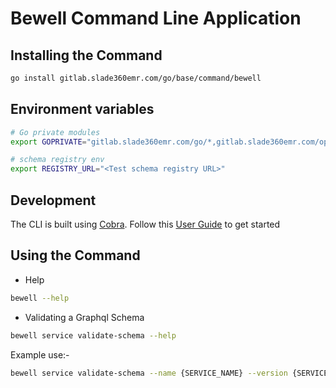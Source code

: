 # Bewell Command Line Application

## Installing the Command

```bash
go install gitlab.slade360emr.com/go/base/command/bewell
```

## Environment variables

```bash
# Go private modules
export GOPRIVATE="gitlab.slade360emr.com/go/*,gitlab.slade360emr.com/optimalhealth/*"

# schema registry env
export REGISTRY_URL="<Test schema registry URL>"
```

## Development

The CLI is built using [Cobra]("https://github.com/spf13/cobra"). Follow this [User Guide]("https://github.com/spf13/cobra/blob/master/user_guide.md") to get started

## Using the Command

- Help

```bash
bewell --help
```

- Validating a Graphql Schema

```bash
bewell service validate-schema --help
```

Example use:-

```bash
bewell service validate-schema --name {SERVICE_NAME} --version {SERVICE_VERSION} --dir {SCHEMA_DIR}
```
